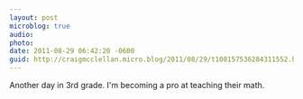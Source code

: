 ```yaml
---
layout: post
microblog: true
audio: 
photo: 
date: 2011-08-29 06:42:20 -0600
guid: http://craigmcclellan.micro.blog/2011/08/29/t108157536284311552.html
---
```

Another day in 3rd grade. I'm becoming a pro at teaching their math.
